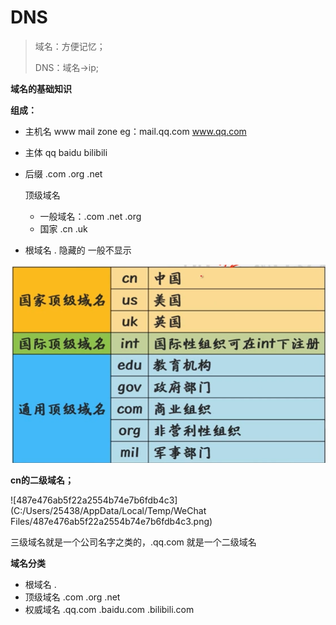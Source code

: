 # DNS

> 域名：方便记忆；
>
> DNS：域名->ip;

**域名的基础知识**

**组成：**

* 主机名  www  mail zone  eg：mail.qq.com www.qq.com 

* 主体    qq  baidu  bilibili           

* 后缀   .com  .org .net  

  顶级域名

  * 一般域名：.com .net .org
  * 国家  .cn .uk

* 根域名 . 隐藏的 一般不显示

![716d4d4c8ee4e8a19b127b77ad9173b](DNS.assets/716d4d4c8ee4e8a19b127b77ad9173b.png)

**cn的二级域名；**

![487e476ab5f22a2554b74e7b6fdb4c3](C:/Users/25438/AppData/Local/Temp/WeChat Files/487e476ab5f22a2554b74e7b6fdb4c3.png)

三级域名就是一个公司名字之类的，.qq.com   就是一个二级域名  

**域名分类**

* 根域名 . 
* 顶级域名   .com  .org .net
* 权威域名  .qq.com  .baidu.com .bilibili.com

